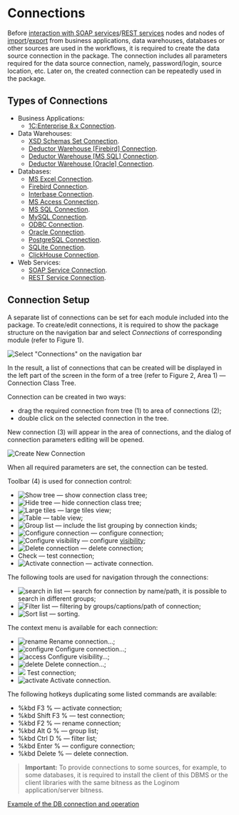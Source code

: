 # Connections

Before [interaction with SOAP services](../../processors/integration/soap-request.md)/[REST services](../../processors/integration/rest-request.md) nodes and nodes of [import](../import/README.md)/[export](../export/README.md) from business applications, data warehouses, databases or other sources are used in the workflows, it is required to create the data source connection in the package. The connection includes all parameters required for the data source connection, namely, password/login, source location, etc. Later on, the created connection can be repeatedly used in the package.

## Types of Connections

* Business Applications:
   * [1C:Enterprise 8.x Connection](./list/1c.md).
* Data Warehouses:
   * [XSD Schemas Set Connection](./list/schemes.md).
   * [Deductor Warehouse [Firebird] Connection](./list/wh-firebird.md).
   * [Deductor Warehouse [MS SQL] Connection](./list/wh-mssql.md).
   * [Deductor Warehouse [Oracle] Connection](./list/wh-oracle.md).
* Databases:
   * [MS Excel Connection](./list/excel.md).
   * [Firebird Connection](./list/firebird.md).
   * [Interbase Connection](./list/interbase.md).
   * [MS Access Connection](./list/msaccess.md).
   * [MS SQL Connection](./list/mssql.md).
   * [MySQL Connection](./list/mysql.md).
   * [ODBC Connection](./list/odbc.md).
   * [Oracle Connection](./list/oracle.md).
   * [PostgreSQL Connection](./list/postgresql.md).
   * [SQLite Connection](./list/sqlite.md).
   * [ClickHouse Connection](./list/clickhouse.md).
* Web Services:
   * [SOAP Service Connection](./list/soap-service.md).
   * [REST Service Connection](./list/rest-service.md).

## Connection Setup

A separate list of connections can be set for each module included into the package. To create/edit connections, it is required to show the package structure on the navigation bar and select *Connections* of corresponding module (refer to Figure 1).

![Select "Connections" on the navigation bar](./readme-1.png)

In the result, a list of connections that can be created will be displayed in the left part of the screen in the form of a tree (refer to Figure 2, Area 1) — Connection Class Tree.

Connection can be created in two ways:

* drag the required connection from tree (1) to area of connections (2);
* double click on the selected connection in the tree.

New connection (3) will appear in the area of connections, and the dialog of connection parameters editing will be opened.

![Create New Connection](./readme-2.png)

When all required parameters are set, the connection can be tested.

Toolbar (4) is used for connection control:

* ![Show tree](../../images/icons/toolbar-controls/arrow-rr_default.svg) — show connection class tree;
* ![Hide tree](../../images/icons/toolbar-controls/arrow-ll_default.svg) — hide connection class tree;
* ![Large tiles](../../images/icons/toolbar-controls/tile_default.svg) — large tiles view;
* ![Table](../../images/icons/toolbar-controls/table_default.svg) — table view;
* ![Group list](../../images/icons/toolbar-controls/group-list_default.svg) — include the list grouping by connection kinds;
* ![Configure connection](../../images/icons/toolbar-controls/setup_default.svg) — configure connection;
* ![Configure visibility](../../images/icons/toolbar-controls/access-rights_default.svg) — configure [visibility](../../scenario/access-modifier.md);
* ![Delete connection](../../images/icons/toolbar-controls/delete_default.svg) — delete connection;
* Check — test connection;
* ![Activate connection](../../images/icons/toolbar-controls/test-connection_default.svg) — activate connection.

The following tools are used for navigation through the connections:

* ![search in list](../../images/icons/toolbar-controls/zoom_default.svg) — search for connection by name/path, it is possible to search in different groups;
* ![Filter list](../../images/icons/toolbar-controls/filter_default.svg) — filtering by groups/captions/path of connection;
* ![Sort list](../../images/icons/toolbar-controls/sort-asc_default.svg) — sorting.

The context menu is available for each connection:

* ![rename](../../images/icons/toolbar-controls/edit_default.svg) Rename connection…;
* ![configure](../../images/icons/toolbar-controls/setup_default.svg) Configure connection…;
* ![access](../../images/icons/toolbar-controls/access-rights_default.svg) Configure visibility…;
* ![delete](../../images/icons/toolbar-controls/delete_default.svg) Delete connection…;
* ![ ](../../images/icons/blank.svg) Test connection;
* ![activate](../../images/icons/toolbar-controls/test-connection_default.svg) Activate connection.

The following hotkeys duplicating some listed commands are available:

* %kbd F3 % — activate connection;
* %kbd Shift F3 % — test connection;
* %kbd F2 % — rename connection;
* %kbd Alt G % — group list;
* %kbd Ctrl D % — filter list;
* %kbd Enter % — configure connection;
* %kbd Delete % — delete connection.

> **Important:** To provide connections to some sources, for example, to some databases, it is required to install the client of this DBMS or the client libraries with the same bitness as the Loginom application/server bitness.

[Example of the DB connection and operation](../../quick-start/database.md)